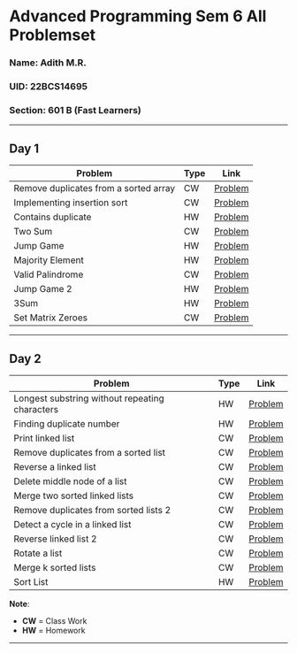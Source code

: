 # Advanced Programming Sem 6 All Problemset
### Name: Adith M.R.
### UID: 22BCS14695
### Section: 601 B (Fast Learners)
---
## Day 1

| **Problem**                                | **Type** | **Link**                                                                 |
|--------------------------------------------|----------|---------------------------------------------------------------------------|
| Remove duplicates from a sorted array      | CW       | [Problem](https://leetcode.com/problems/remove-duplicates-from-sorted-array/) |
| Implementing insertion sort                | CW       | [Problem](https://www.geeksforgeeks.org/problems/insertion-sort/1)        |
| Contains duplicate                         | HW       | [Problem](https://leetcode.com/problems/contains-duplicate/description/)  |
| Two Sum                                    | CW       | [Problem](https://leetcode.com/problems/two-sum/)                         |
| Jump Game                                  | HW       | [Problem](https://leetcode.com/problems/jump-game/)                       |
| Majority Element                           | HW       | [Problem](https://leetcode.com/problems/majority-element)                 |
| Valid Palindrome                           | CW       | [Problem](https://leetcode.com/problems/valid-palindrome/)                |
| Jump Game 2                                | HW       | [Problem](https://leetcode.com/problems/jump-game-ii)                     |
| 3Sum                                       | HW       | [Problem](https://leetcode.com/problems/3sum/)                            |
| Set Matrix Zeroes                          | CW       | [Problem](https://leetcode.com/problems/set-matrix-zeroes/)               |

---

## Day 2

| **Problem**                                | **Type** | **Link**                                                                 |
|--------------------------------------------|----------|---------------------------------------------------------------------------|
| Longest substring without repeating characters | HW    | [Problem](https://leetcode.com/problems/longest-substring-without-repeating-characters/description/) |
| Finding duplicate number                   | HW       | [Problem](https://leetcode.com/problems/find-the-duplicate-number/description/) |
| Print linked list                          | CW       | [Problem](https://www.geeksforgeeks.org/problems/print-linked-list-elements/0) |
| Remove duplicates from a sorted list       | CW       | [Problem](https://leetcode.com/problems/remove-duplicates-from-sorted-list) |
| Reverse a linked list                      | CW       | [Problem](https://leetcode.com/problems/reverse-linked-list/)             |
| Delete middle node of a list               | CW       | [Problem](https://leetcode.com/problems/delete-the-middle-node-of-a-linked-list) |
| Merge two sorted linked lists              | CW       | [Problem](https://leetcode.com/problems/merge-two-sorted-lists)           |
| Remove duplicates from sorted lists 2      | CW       | [Problem](https://leetcode.com/problems/remove-duplicates-from-sorted-list-ii) |
| Detect a cycle in a linked list            | CW       | [Problem](https://leetcode.com/problems/linked-list-cycle)                |
| Reverse linked list 2                      | CW       | [Problem](https://leetcode.com/problems/reverse-linked-list-ii)           |
| Rotate a list                              | CW       | [Problem](https://leetcode.com/problems/rotate-list)                      |
| Merge k sorted lists                       | CW       | [Problem](https://leetcode.com/problems/merge-k-sorted-lists/)            |
| Sort List                                  | HW       | [Problem](https://leetcode.com/problems/sort-list/description/)           |


**Note**:  
- **CW** = Class Work  
- **HW** = Homework  

---
